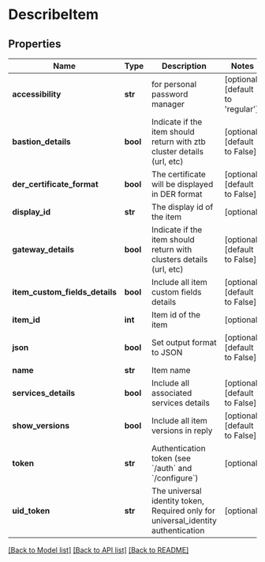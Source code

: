 # DescribeItem

## Properties
Name | Type | Description | Notes
------------ | ------------- | ------------- | -------------
**accessibility** | **str** | for personal password manager | [optional] [default to 'regular']
**bastion_details** | **bool** | Indicate if the item should return with ztb cluster details (url, etc) | [optional] [default to False]
**der_certificate_format** | **bool** | The certificate will be displayed in DER format | [optional] [default to False]
**display_id** | **str** | The display id of the item | [optional] 
**gateway_details** | **bool** | Indicate if the item should return with clusters details (url, etc) | [optional] [default to False]
**item_custom_fields_details** | **bool** | Include all item custom fields details | [optional] [default to False]
**item_id** | **int** | Item id of the item | [optional] 
**json** | **bool** | Set output format to JSON | [optional] [default to False]
**name** | **str** | Item name | 
**services_details** | **bool** | Include all associated services details | [optional] [default to False]
**show_versions** | **bool** | Include all item versions in reply | [optional] [default to False]
**token** | **str** | Authentication token (see &#x60;/auth&#x60; and &#x60;/configure&#x60;) | [optional] 
**uid_token** | **str** | The universal identity token, Required only for universal_identity authentication | [optional] 

[[Back to Model list]](../README.md#documentation-for-models) [[Back to API list]](../README.md#documentation-for-api-endpoints) [[Back to README]](../README.md)


